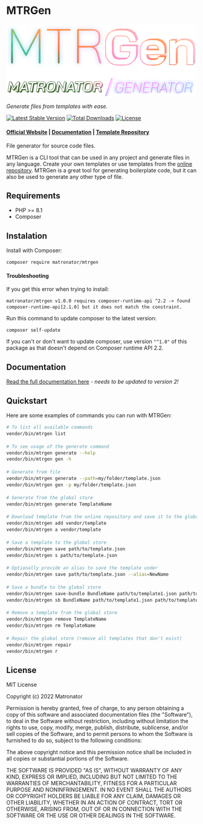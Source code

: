 # MTRGen

![MTRGen Logo](docs/assets/images/logo.png)

*Generate files from templates with ease.*

[![Latest Stable Version](https://poser.pugx.org/matronator/mtrgen/v)](https://packagist.org/packages/matronator/mtrgen)
[![Total Downloads](https://poser.pugx.org/matronator/mtrgen/downloads)](https://packagist.org/packages/matronator/mtrgen)
[![License](https://poser.pugx.org/matronator/mtrgen/license)](https://packagist.org/packages/matronator/mtrgen)

#### [Official Website](https://www.mtrgen.com) | [Documentation](https://www.mtrgen.com/docs/) | [Template Repository](https://www.mtrgen.com/repository)

File generator for source code files.

MTRGen is a CLI tool that can be used in any project and generate files in any language. Create your own templates or use templates from the [online repository](https://www.mtrgen.com/repository). MTRGen is a great tool for generating boilerplate code, but it can also be used to generate any other type of file.

## Requirements

- PHP >= 8.1
- Composer

## Instalation

Install with Composer:

```
composer require matronator/mtrgen
```

#### Troubleshooting

If you get this error when trying to install:

```
matronator/mtrgen v1.0.0 requires composer-runtime-api ^2.2 -> found composer-runtime-api[2.1.0] but it does not match the constraint.
```

Run this command to update composer to the latest version:

```
composer self-update
```

If you can't or don't want to update composer, use version `"^1.0"` of this package as that doesn't depend on Composer runtime API 2.2.

## Documentation

[Read the full documentation here](https://www.mtrgen.com/docs/) *- needs to be updated to version 2!*

## Quickstart

Here are some examples of commands you can run with MTRGen:

```bash
# To list all available commands
vendor/bin/mtrgen list

# To see usage of the generate command
vendor/bin/mtrgen generate --help
vendor/bin/mtrgen gen -h

# Generate from file
vendor/bin/mtrgen generate --path=my/folder/template.json
vendor/bin/mtrgen gen -p my/folder/template.json

# Generate from the global store
vendor/bin/mtrgen generate TemplateName

# Download template from the online repository and save it to the global store
vendor/bin/mtrgen add vendor/template
vendor/bin/mtrgen a vendor/template

# Save a template to the global store
vendor/bin/mtrgen save path/to/template.json
vendor/bin/mtrgen s path/to/template.json

# Optionally provide an alias to save the template under
vendor/bin/mtrgen save path/to/template.json --alias=NewName

# Save a bundle to the global store
vendor/bin/mtrgen save-bundle BundleName path/to/template1.json path/to/template2.json
vendor/bin/mtrgen sb BundleName path/to/template1.json path/to/template2.json

# Remove a template from the global store
vendor/bin/mtrgen remove TemplateName
vendor/bin/mtrgen rm TemplateName

# Repair the global store (remove all templates that don't exist)
vendor/bin/mtrgen repair
vendor/bin/mtrgen r
```

## License

MIT License

Copyright (c) 2022 Matronator

Permission is hereby granted, free of charge, to any person obtaining a copy of this software and associated documentation files (the "Software"), to deal in the Software without restriction, including without limitation the rights to use, copy, modify, merge, publish, distribute, sublicense, and/or sell copies of the Software, and to permit persons to whom the Software is furnished to do so, subject to the following conditions:

The above copyright notice and this permission notice shall be included in all copies or substantial portions of the Software.

THE SOFTWARE IS PROVIDED "AS IS", WITHOUT WARRANTY OF ANY KIND, EXPRESS OR IMPLIED, INCLUDING BUT NOT LIMITED TO THE WARRANTIES OF MERCHANTABILITY, FITNESS FOR A PARTICULAR PURPOSE AND NONINFRINGEMENT. IN NO EVENT SHALL THE AUTHORS OR COPYRIGHT HOLDERS BE LIABLE FOR ANY CLAIM, DAMAGES OR OTHER LIABILITY, WHETHER IN AN ACTION OF CONTRACT, TORT OR OTHERWISE, ARISING FROM, OUT OF OR IN CONNECTION WITH THE SOFTWARE OR THE USE OR OTHER DEALINGS IN THE SOFTWARE.
